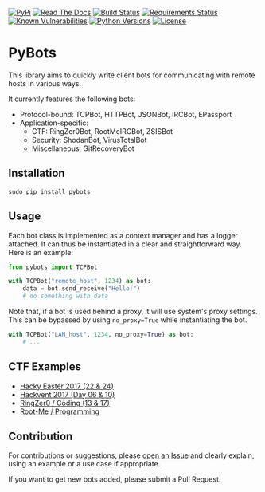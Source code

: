 [![PyPi](https://img.shields.io/pypi/v/pybots.svg)](https://pypi.python.org/pypi/pybots/)
[![Read The Docs](https://readthedocs.org/projects/pybots/badge/?version=latest)](http://pybots.readthedocs.io/en/latest/?badge=latest)
[![Build Status](https://travis-ci.org/dhondta/pybots.svg?branch=master)](https://travis-ci.org/dhondta/pybots)
[![Requirements Status](https://requires.io/github/dhondta/pybots/requirements.svg?branch=master)](https://requires.io/github/dhondta/pybots/requirements/?branch=master)
[![Known Vulnerabilities](https://snyk.io/test/github/dhondta/pybots/badge.svg?targetFile=requirements.txt)](https://snyk.io/test/github/dhondta/pybots?targetFile=requirements.txt)
[![Python Versions](https://img.shields.io/pypi/pyversions/pybots.svg)](https://pypi.python.org/pypi/pybots/)
[![License](https://img.shields.io/pypi/l/pybots.svg)](https://pypi.python.org/pypi/pybots/)

# PyBots

This library aims to quickly write client bots for communicating with remote hosts in various ways.

It currently features the following bots:
- Protocol-bound: TCPBot, HTTPBot, JSONBot, IRCBot, EPassport
- Application-specific:
  - CTF: RingZer0Bot, RootMeIRCBot, ZSISBot
  - Security: ShodanBot, VirusTotalBot
  - Miscellaneous: GitRecoveryBot
  

## Installation

```
sudo pip install pybots
```


## Usage

Each bot class is implemented as a context manager and has a logger attached. It can thus be instantiated in a clear and straightforward way. Here is an example:

```py
from pybots import TCPBot

with TCPBot("remote_host", 1234) as bot:
    data = bot.send_receive("Hello!")
    # do something with data
```

Note that, if a bot is used behind a proxy, it will use system's proxy settings. This can be bypassed by using `no_proxy=True` while instantiating the bot.

```py
with TCPBot("LAN_host", 1234, no_proxy=True) as bot:
    # ...
```


## CTF Examples

* [Hacky Easter 2017 (22 & 24)](doc/examples/hacky-easter-2017.md)
* [Hackvent 2017 (Day 06 & 10)](doc/examples/hackvent-2017.md)
* [RingZer0 / Coding (13 & 17)](doc/examples/ringzer0.md)
* [Root-Me / Programming](doc/examples/rootme.md)


## Contribution

For contributions or suggestions, please [open an Issue](https://github.com/dhondta/pybots/issues/new) and clearly explain, using an example or a use case if appropriate. 

If you want to get new bots added, please submit a Pull Request.
